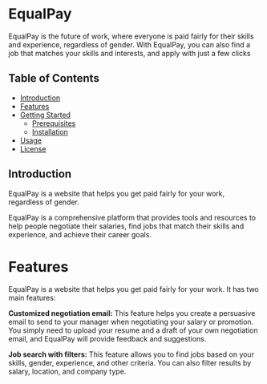 # EqualPay

EqualPay is the future of work, where everyone is paid fairly for their skills and experience, regardless of gender. With EqualPay, you can also find a job that matches your skills and interests, and apply with just a few clicks

## Table of Contents
- [Introduction](#introduction)
- [Features](#features)
- [Getting Started](#getting-started)
  - [Prerequisites](#prerequisites)
  - [Installation](#installation)
- [Usage](#usage)
- [License](#license)

## Introduction
EqualPay is a website that helps you get paid fairly for your work, regardless of gender.

EqualPay is a comprehensive platform that provides tools and resources to help people negotiate their salaries, find jobs that match their skills and experience, and achieve their career goals.

# Features
EqualPay is a website that helps you get paid fairly for your work. It has two main features:

**Customized negotiation email:** This feature helps you create a persuasive email to send to your manager when negotiating your salary or promotion. You simply need to upload your resume and a draft of your own negotiation email, and EqualPay will provide feedback and suggestions.

**Job search with filters:** This feature allows you to find jobs based on your skills, gender, experience, and other criteria. You can also filter results by salary, location, and company type.


